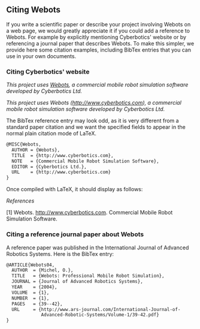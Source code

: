 ## Citing Webots

If you write a scientific paper or describe your project involving Webots on a
web page, we would greatly appreciate it if you could add a reference to Webots. For
example by explicitly mentioning Cyberbotics' website or by referencing a
journal paper that describes Webots. To make this simpler, we provide here some
citation examples, including BibTex entries that you can use in your own
documents.

### Citing Cyberbotics' website

*This project uses [Webots](http://www.cyberbotics.com), a commercial mobile
robot simulation software developed by Cyberbotics Ltd.*

*This project uses Webots (http://www.cyberbotics.com), a commercial mobile
robot simulation software developed by Cyberbotics Ltd.*

The BibTex reference entry may look odd, as it is very different from a standard
paper citation and we want the specified fields to appear in the normal plain
citation mode of LaTeX.

```tex
@MISC{Webots,
  AUTHOR = {Webots},
  TITLE  = {http://www.cyberbotics.com},
  NOTE   = {Commercial Mobile Robot Simulation Software},
  EDITOR = {Cyberbotics Ltd.},
  URL    = {http://www.cyberbotics.com}
}
```

Once compiled with LaTeX, it should display as follows:

*References*

[1] Webots. http://www.cyberbotics.com. Commercial Mobile Robot Simulation
Software.

### Citing a reference journal paper about Webots

A reference paper was published in the International Journal of Advanced
Robotics Systems. Here is the BibTex entry:

```tex
@ARTICLE{Webots04,
  AUTHOR  = {Michel, O.},
  TITLE   = {Webots: Professional Mobile Robot Simulation},
  JOURNAL = {Journal of Advanced Robotics Systems},
  YEAR    = {2004},
  VOLUME  = {1},
  NUMBER  = {1},
  PAGES   = {39--42},
  URL     = {http://www.ars-journal.com/International-Journal-of-
             Advanced-Robotic-Systems/Volume-1/39-42.pdf}
}
```
